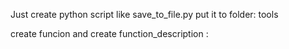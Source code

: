 Just create  python script  like  save_to_file.py
put  it  to folder: tools

 create funcion and   create function_description : 

